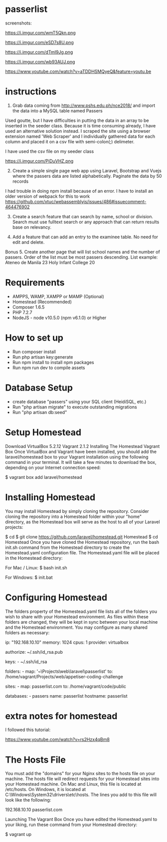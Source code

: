 # passerlist



screenshots:

https://i.imgur.com/wmT5Qkn.png

https://i.imgur.com/eSD7s8U.png

https://i.imgur.com/dTmI9Jg.png

https://i.imgur.com/wb93AUJ.png

https://www.youtube.com/watch?v=aTDDHSMQyeQ&feature=youtu.be

# instructions

1. Grab data coming from http://www.pshs.edu.ph/nce2018/ and import the data into a MySQL table named Passers



Used goutte, but I have difficulties in putting the data in an array to be inserted in the seeder class. Because it is time consuming already, I have used an alternative solution instead. I scraped the site using a browser extension named 'Web Scraper' and I individually gathered data for each column and placed it on a csv file with semi-colon(;) delimeter.

I have used the csv file on my seeder class

https://i.imgur.com/PiDuVHZ.png



2. Create a simple single page web app using Laravel, Bootstrap and Vuejs where the passers data are listed alphabetically.  Paginate the data by 50 records



I had trouble in doing npm install because of an error. I have to install an older version of webpack for this to work
https://github.com/xtuc/webassemblyjs/issues/486#issuecomment-464476902



3. Create a search feature that can search by name, school or division. Search must use fulltext search or any approach that can return results base on relevancy.



4. Add a feature that can add an entry to the examinee table. No need for edit and delete.




Bonus
5. Create another page that will list school names and the number of passers.  Order of the list must be most passers descending. List example:
      Ateneo de Manila           23
      Holy Infant College     20






# Requirements

- AMPPS, WAMP, XAMPP or MAMP (Optional)
- Homestead (Recommended)
- Composer 1.6.5
- PHP 7.2.7
- NodeJS - node v10.5.0 (npm v6.1.0) or Higher

# How to set up

- Run composer install
- Run php artisan key:generate
- Run npm install to install npm packages
- Run npm run dev to compile assets

# Database Setup

- create database "passers" using your SQL client (HeidiSQL, etc.)
- Run "php artisan migrate" to execute outstanding migrations
- Run "php artisan db:seed"



# Setup Homestead
Download
VirtualBox 5.2.12
Vagrant 2.1.2
Installing The Homestead Vagrant Box
Once VirtualBox and Vagrant have been installed, you should add the laravel/homestead box to your Vagrant installation using the following command in your terminal. It will take a few minutes to download the box, depending on your Internet connection speed:

$ vagrant box add laravel/homestead
# Installing Homestead
You may install Homestead by simply cloning the repository. Consider cloning the repository into a Homestead folder within your "home" directory, as the Homestead box will serve as the host to all of your Laravel projects:

$ cd
$ git clone https://github.com/laravel/homestead.git Homestead
$ cd Homestead
Once you have cloned the Homestead repository, run the bash init.sh command from the Homestead directory to create the Homestead.yaml configuration file. The Homestead.yaml file will be placed in the Homestead directory:

For Mac / Linux:
   $ bash init.sh

For Windows:
   $ init.bat

# Configuring Homestead
The folders property of the Homestead.yaml file lists all of the folders you wish to share with your Homestead environment. As files within these folders are changed, they will be kept in sync between your local machine and the Homestead environment. You may configure as many shared folders as necessary:

ip: "192.168.10.10"
memory: 1024
cpus: 1
provider: virtualbox

authorize: ~/.ssh/id_rsa.pub

keys:
    - ~/.ssh/id_rsa

folders:
    - map: '~\Projects\web\laravel\passerlist'
      to: /home/vagrant/Projects/web/appetiser-coding-challenge

sites:
    - map: passerlist.com
      to: /home/vagrant/code/public

databases:
    - passers
name: passerlist
hostname: passerlist


# extra notes for homestead

I followed this tutorial:

https://www.youtube.com/watch?v=rs2Hzx4qBm8


# The Hosts File
You must add the "domains" for your Nginx sites to the hosts file on your machine. The hosts file will redirect requests for your Homestead sites into your Homestead machine. On Mac and Linux, this file is located at /etc/hosts. On Windows, it is located at C:\Windows\System32\drivers\etc\hosts. The lines you add to this file will look like the following:

192.168.10.10  passerlist.com

Launching The Vagrant Box
Once you have edited the Homestead.yaml to your liking, run these command from your Homestead directory:

$ vagrant up



